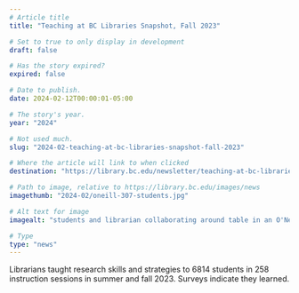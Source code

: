 ```yaml
---
# Article title
title: "Teaching at BC Libraries Snapshot, Fall 2023"

# Set to true to only display in development
draft: false

# Has the story expired?
expired: false

# Date to publish. 
date: 2024-02-12T00:00:01-05:00

# The story's year.
year: "2024"

# Not used much.
slug: "2024-02-teaching-at-bc-libraries-snapshot-fall-2023"

# Where the article will link to when clicked
destination: "https://library.bc.edu/newsletter/teaching-at-bc-libraries-snapshot-fall-2023/"

# Path to image, relative to https://library.bc.edu/images/news
imagethumb: "2024-02/oneill-307-students.jpg"

# Alt text for image
imagealt: "students and librarian collaborating around table in an O'Neill Library classroom"

# Type
type: "news"
---
```


Librarians taught research skills and strategies to 6814 students in 258 instruction sessions in summer and fall 2023. Surveys indicate they learned.
